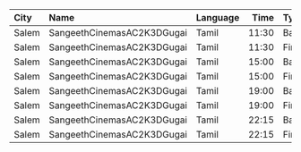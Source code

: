| City  | Name                       | Language |  Time | Type       | Price | Capacity | Booked |
| :---- | :------------------------- | :------- | ----: | :--------- | ----: | -------: | -----: |
| Salem | SangeethCinemasAC2K3DGugai | Tamil    | 11:30 | Balcony    |  124₹ |      157 |     85 |
| Salem | SangeethCinemasAC2K3DGugai | Tamil    | 11:30 | Firstclass |  105₹ |      420 |    224 |
| Salem | SangeethCinemasAC2K3DGugai | Tamil    | 15:00 | Balcony    |  124₹ |      157 |     85 |
| Salem | SangeethCinemasAC2K3DGugai | Tamil    | 15:00 | Firstclass |  105₹ |      420 |    224 |
| Salem | SangeethCinemasAC2K3DGugai | Tamil    | 19:00 | Balcony    |  124₹ |      157 |     85 |
| Salem | SangeethCinemasAC2K3DGugai | Tamil    | 19:00 | Firstclass |  105₹ |      420 |    224 |
| Salem | SangeethCinemasAC2K3DGugai | Tamil    | 22:15 | Balcony    |  124₹ |      157 |     85 |
| Salem | SangeethCinemasAC2K3DGugai | Tamil    | 22:15 | Firstclass |  105₹ |      420 |    224 |